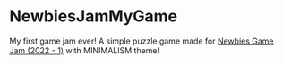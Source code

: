 # NewbiesJamMyGame

My first game jam ever!
A simple puzzle game made for [Newbies Game Jam (2022 - 1)](https://itch.io/jam/newbies) with MINIMALISM theme!
